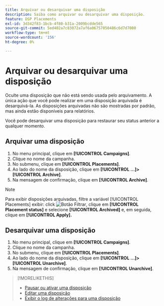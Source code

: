 ```yaml
---
title: Arquivar ou desarquivar uma disposição
description: Saiba como arquivar ou desarquivar uma disposição.
feature: DSP Placements
exl-id: 3d342f83-1bcb-4f80-b31a-2009bcdde565
source-git-commit: 5ed402a7c83072a7af6a06757050486c6d7d7080
workflow-type: tm+mt
source-wordcount: '156'
ht-degree: 0%

---
```


# Arquivar ou desarquivar uma disposição

<!-- Some placements don't have this option. Clarify which placement types aren't eligible -- is it PG placements, or all placements using private inventory? And anything else?  -->

Oculte uma disposição que não está sendo usada pelo arquivamento. A única ação que você pode realizar em uma disposição arquivada é desarquivá-la. As disposições arquivadas não são mostradas por padrão, mas ainda estão disponíveis para relatórios.

Você pode desarquivar uma disposição para restaurar seu status anterior a qualquer momento.

## Arquivar uma disposição

1. No menu principal, clique em **[!UICONTROL Campaigns]**.
1. Clique no nome da campanha.
1. No submenu, clique em **[!UICONTROL Placements]**.
1. Ao lado do nome da disposição, clique em  **[!UICONTROL ...]>[!UICONTROL Archive]**.
1. Na mensagem de confirmação, clique em **[!UICONTROL Archive]**.

>[!NOTE]
>
>Para exibir disposições arquivadas, filtre a variável [!UICONTROL Placements] exibir: click ![Botão Filtrar](/help/dsp/assets/filter.png), clique em **[!UICONTROL Placement status]** e selecione **[!UICONTROL Archived]** e, em seguida, clique em **[!UICONTROL Apply].**

## Desarquivar uma disposição

1. No menu principal, clique em **[!UICONTROL Campaigns]**.
1. Clique no nome da campanha.
1. No submenu, clique em **[!UICONTROL Placements]**.
1. Ao lado do nome da disposição, clique em  **[!UICONTROL ...]>[!UICONTROL Unarchive]**.
1. Na mensagem de confirmação, clique em **[!UICONTROL Unarchive]**.

>[!MORELIKETHIS]
>
>* [Pausar ou ativar uma disposição](placement-pause-activate.md)
>* [Editar uma disposição](placement-edit.md)
>* [Exibir o log de alterações para uma disposição](placement-change-log.md)

